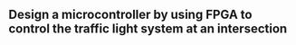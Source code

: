 ## Design a microcontroller by using FPGA to control the traffic light system at an intersection 
 
